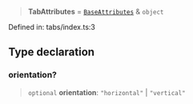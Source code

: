 > **TabAttributes** = [`BaseAttributes`](/PUBLIC_PATH/type-aliases/BaseAttributes.md) & `object`

Defined in: tabs/index.ts:3

## Type declaration

### orientation?

> `optional` **orientation**: `"horizontal"` \| `"vertical"`
